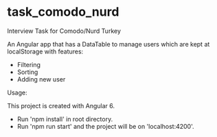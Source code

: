 # task_comodo_nurd
Interview Task for Comodo/Nurd Turkey

An Angular app that has a DataTable to manage users which are kept at localStorage with features:

* Filtering
* Sorting
* Adding new user

Usage: 

This project is created with Angular 6.

- Run 'npm install' in root directory.
- Run 'npm run start' and the project will be on 'localhost:4200'.
